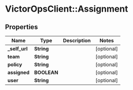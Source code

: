 # VictorOpsClient::Assignment

## Properties

| Name           | Type        | Description | Notes      |
| -------------- | ----------- | ----------- | ---------- |
| **\_self_url** | **String**  |             | [optional] |
| **team**       | **String**  |             | [optional] |
| **policy**     | **String**  |             | [optional] |
| **assigned**   | **BOOLEAN** |             | [optional] |
| **user**       | **String**  |             | [optional] |
